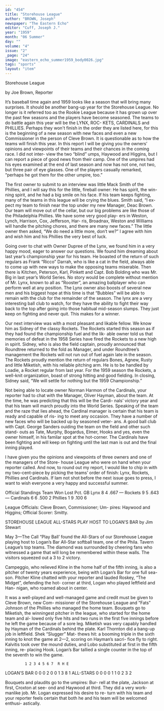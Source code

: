 ```yaml
---
id: "454"
title: "Storehouse League"
author: "BROWN, Joseph"
newspaper: "The Eastern Echo"
editor: "Cuff, Joseph J."
year: "1959"
month: "06 Summer"
day: ""
volume: "4"
issue: "2"
_page: "24"
image: "eastern_echo_summer1959_body0026.jpg"
tags: "sports"
layout: "item"
---
```

Storehouse League

by Joe Brown, Reporter

It’s baseball time again and 1959 looks like a
season that will bring many surprises. It should be
another bang-up year for the Storehouse League.
No longer is it referred too as the Rookie League
because it has grown up over the past few seasons
and the players have become seasoned. The teams
to do battle again this year will be the LYNX, ROC-
KETS, CARDINALS and PHILLIES. Perhaps they
won't finish in the order they are listed here, for
this is the beginning of a new season with new faces
and even a new Commissioner in the person of Cleve
Brown. It is questionable as to how the teams will
finish this year. In this report I will be giving you
the owners’ opinions and viewpoints of their teams
and their chances in the coming race. I did not inter-
view the two “blind” umps, Haywood and Higgins,
but I can report a piece of good news from their
camp. One of the umpires had his eyes examined at
the end of last season and now has not one, not two,
but three pair of eye glasses. One of the players
casually remarked, “perhaps he got them for the
other umpire, too.”

The first owner to submit to an interview was
little Mack Smith of the Phillies, and I will say this
for the little, fireball owner: He has spirit, the win-
ning spirit, and he had a big smile on his face. If
his team keeps fighting, many of the teams in this
league will be crying the blues. Smith said, “I ex-
pect my team to finish near the top under my new
Manager, Deac Brown. Our team will move out of
the cellar, but our big problems are like those of the
Philadelphia Phillies. We have some very good play-
ers in Weston, Lynch, Harrison, Cox, Jefferson, Har-
ris, Broadnax, Weston and Williams will handle the
pitching chores, and there are many new faces.”
The little owner then asked, “We do need a little
more, don’t we?” I agree with him and wish him and
his Phillies the very best of luck.

Going over to chat with Owner Dupree of the
Lynx, we found him in a very happy mood, eager to
answer our questions. We found him dreaming about
last year’s championship year for his team. He
boasted of the return of such regulars as Frank
“Ricco” Darrah, who is like a cat in the field, always
able to come up with new ways to make the opposing
teams miserable. Then there is Kitchen, Peterson,
Karl, Pinkett and Capt. Bob Bolding who was Mr.
Big in last year’s World Series. No story would be
complete without mention of Mr. Lynx, known to
all as “Rooster”, an amazing ballplayer who can
perform well at any position. The Lynx owner also
boosts of several new men and his biggest hope at
this time is that “Bubbles” will be able to remain
with the club for the remainder of the season. The
lynx are a very interesting ball club to watch, for
they have the ability to fight their way back to the
top after going into those habitual mid-season
slumps. They just keep on fighting and never quit.
This makes for a winner.

Our next interview was with a most pleasant
and likable fellow. We know him as Sidney of the
classy Rockets. The Rockets started this season as
if they had found the championship fuel and the lik-
able owner told us that memories of defeat in the
1958 Series have fired the Rockets to a new high in
spirit. Sidney, who is also the field captain, proudly
announced that Roundtree returned to the fold as
Manager, and under Roundtree’s management the
Rockets will not run out of fuel again late in the
season. The Rockets proudly mention the return
of regulars Bones, Agnew, Rusty and little Miketish,
with his reliable pitching arm. He is to be handled
by Loadie, a Rocket regular from last year. For the
1959 season the Rockets, a well-knit organization,
boast of strong hitting and good fielding. In closing,
Sidney said, “We will settle for nothing but the
1959 Championship.”

Not being able to locate owner Norman Harmon
of the Cardinals, your reporter had to chat with the
Manager, Oliver Hayman, about the team. At the
time, he was predicting that this will be the Cardi-
nals’ victory year and that his team will march
proudly into the World Series. Speaking of the team
and the raze that lies ahead, the Cardinal manager
is certain that his team is ready and capable of ris-
ing to meet any occasion. They have a number of
new faces who will be backed up by seasoned veter-
ans. A good ball club with Capt. George Sanders
ouiding the team on the field and other such stand-
outs as Tate, Murphy, Bogardus, Elmer, Hooks and
yes, even the owner himself, in his familar spot at
the hot-corner. The Cardinals have been fighting
and will keep on fighting until the last man is out
and the final inning played.

I have given you the opinions and viewpoints of
three owners and one of the managers of the Store-
house League who were on hand when your reporter
called. And now, to round out my report, I would
like to chip in with my two-cent-piece by picking
the teams’ order of finish: Lynx, Rockets, Phillies
and Cardinals. If Iam not shot before the next issue
goes to press, I want to wish everyone a very happy
and successful summer.

Official Standings
Team        Won   Lost   Pct.   GB
Lynx         8      4    .667   —
Rockets      9      5    .643   —
Cardinals    6      6    .500   2
Phillies     1      9    .100   6

League Officials: Cleve Brown, Commissioner; Um-
pires: Haywood and Higgins; Official Scorer: Smitty.

STOREHOUSE LEAGUE ALL-STARS
PLAY HOST TO LOGAN’S BAR
by Jim Stewart

May 3—The Call “Play Ball’ found the All-Stars
of our Storehouse League playing host to Logan’s
Bar All-Star softball team, one of the Phila. Tavern
League’s top teams. The diamond was surrounded
by cheering fans who witnessed a game that will
long be remembered within these walls. The visitors
squeezed out a 3 to 2 victory.

Campeggio, who relieved Kline in the home half
of the fifth inning, is also a pitcher of twenty years
experience, being with Logan’s Bar for one full sea-
son. Pitcher Kline chatted with your reporter and
lauded Roskey, “The Midget”, defending the hot-
corner at third, Logan who played leftfield and Han-
nigan, who roamed about in center.

It was a well-played and well-managed game
and credit must be given to Cleve Brown, new Com-
missioner of the Storehouse League and “Fats”
Johnson of the Phillies who managed the home team.
Bouquets go to Miketish, the winningest pitcher in
the league, who started for the home team and al-
lowed only five hits and two runs in the first five
innings before he left the game because of a sore
leg. Miketish was very capably handled by Hayman
of the Cardinals behind the plate. Karl Thornton
did a bang-up job in leftfield. Shek “Slugger” Mat-
thews hit: a booming triple in the sixth inning to
knot the game at 2—2, scoring on Hayman’s sacri-
fice fly to right. Kalvitis took over the mound duties,
and Lobo substituted at first in the fifth inning, re-
placing Hook. Logan’s Bar tallied a single counter
in the top of the seventh to win the game.

             1 2 3 4 5 6 7  R H E 
LOGAN’S BAR  0 0 0 2 0 0 1  3 8 1
ALL-STARS    0 0 0 0 1 1 0  2 3 2

Bouquets and plaudits go to the umpires: Bur-
rell at the plate, Jackson at first, Croxton at see-
ond and Haywood at third. They did a very work-
manlike job. Mr. Logan expressed his desire to re-
turn with his team and your reporter feels certain
that both he and his team will be welcomed enthusi-
astically.
